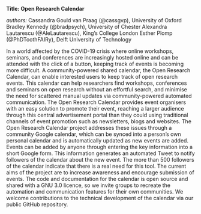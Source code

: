 **Title: Open Research Calendar**

*authors:* 
Cassandra Gould van Praag (@cassgvp), University of Oxford
Bradley Kennedy (@bradpsych), University of Chester
Alexandra Lautarescu (@AleLautarescu), King’s College London
Esther Plomp (@PhDToothFAIRy), Delft University of Technology

In a world affected by the COVID-19 crisis where online workshops, seminars, and conferences are increasingly hosted online and can be attended with the click of a button, keeping track of events is becoming more difficult. 
A community-powered shared calendar, the Open Research Calendar, can enable interested users to keep track of open research events. 
This calendar can help researchers find workshops, conferences and seminars on open research without an effortful search, and minimise the need for scattered manual updates via community-powered automated communication. 
The Open Research Calendar provides event organisers with an easy solution to promote their event, reaching a larger audience through this central advertisement portal than they could using traditional channels of event promotion such as newsletters, blogs and websites. 
The Open Research Calendar project addresses these issues through a community Google calendar, which can be synced into a person’s own personal calendar and is automatically updated as new events are added. 
Events can be added by anyone through entering the key information into a short Google form. 
This information generates an automated Tweet to notify followers of the calendar about the new event. 
The more than 500 followers of the calendar indicate that there is a real need for this tool. 
The current aims of the project are to increase awareness and encourage submission of events. 
The code and documentation for the calendar is open source and shared with a GNU 3.0 licence, so we invite groups to recreate the automation and communication features for their own communities. 
We welcome contributions to the technical development of the calendar via our public GitHub repository.
